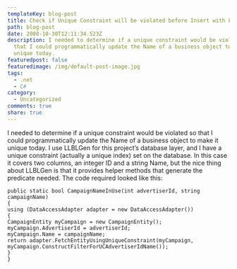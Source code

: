 ```yaml
---
templateKey: blog-post
title: Check if Unique Constraint will be violated before Insert with LLBLGen
path: blog-post
date: 2008-10-30T12:11:34.523Z
description: I needed to determine if a unique constraint would be violated so
  that I could programmatically update the Name of a business object to make it
  unique today.
featuredpost: false
featuredimage: /img/default-post-image.jpg
tags:
  - .net
  - C#
category:
  - Uncategorized
comments: true
share: true
---
```

<!--StartFragment-->

I needed to determine if a unique constraint would be violated so that I could programmatically update the Name of a business object to make it unique today. I use LLBLGen for this project’s database layer, and I have a unique constraint (actually a unique index) set on the database. In this case it covers two columns, an integer ID and a string Name, but the nice thing about LLBLGen is that it provides helper methods that generate the predicate needed. The code required looked like this:

<!--EndFragment-->

```
public static bool CampaignNameInUse(int advertiserId, string campaignName)
{
using (DataAccessAdapter adapter = new DataAccessAdapter())
{
CampaignEntity myCampaign = new CampaignEntity();
myCampaign.AdvertiserId = advertiserId;
myCampaign.Name = campaignName;
return adapter.FetchEntityUsingUniqueConstraint(myCampaign, myCampaign.ConstructFilterForUCAdvertiserIdName());
}
}
```
